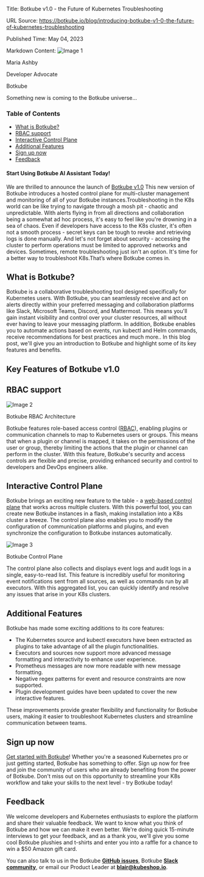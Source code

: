 Title: Botkube v1.0 - the Future of Kubernetes Troubleshooting

URL Source: https://botkube.io/blog/introducing-botkube-v1-0-the-future-of-kubernetes-troubleshooting

Published Time: May 04, 2023

Markdown Content:
![Image 1](https://assets-global.website-files.com/634fabb21508d6c9db9bc46f/6408ed63e5b48fed17e54625_SE6Pjp9PW9TaOwePHJXRaxaLQgYdT2HX_5PYASmvIx8.jpeg)

Maria Ashby

Developer Advocate

Botkube

Something new is coming to the Botkube universe...

### Table of Contents

*   [What is Botkube?](#what-is-botkube-)
*   [RBAC support](#rbac-support-)
*   [Interactive Control Plane](#interactive-control-plane-)
*   [Additional Features](#additional-features)
*   [Sign up now](#sign-up-now)
*   [Feedback](#feedback)

#### Start Using Botkube AI Assistant Today!

We are thrilled to announce the launch of [Botkube v1.0](https://app.botkube.io/) This new version of Botkube introduces a hosted control plane for multi-cluster management and monitoring of all of your Botkube instances.Troubleshooting in the K8s world can be like trying to navigate through a mosh pit - chaotic and unpredictable. With alerts flying in from all directions and collaboration being a somewhat ad hoc process, it's easy to feel like you're drowning in a sea of chaos. Even if developers have access to the K8s cluster, it's often not a smooth process - secret keys can be tough to revoke and retrieving logs is done manually. And let's not forget about security - accessing the cluster to perform operations must be limited to approved networks and devices. Sometimes, remote troubleshooting just isn't an option. It's time for a better way to troubleshoot K8s.That’s where Botkube comes in.

What is Botkube?
----------------

Botkube is a collaborative troubleshooting tool designed specifically for Kubernetes users. With Botkube, you can seamlessly receive and act on alerts directly within your preferred messaging and collaboration platforms like Slack, Microsoft Teams, Discord, and Mattermost. This means you'll gain instant visibility and control over your cluster resources, all without ever having to leave your messaging platform. In addition, Botkube enables you to automate actions based on events, run kubectl and Helm commands, receive recommendations for best practices and much more.. In this blog post, we'll give you an introduction to Botkube and highlight some of its key features and benefits.

Key Features of Botkube v1.0
----------------------------

RBAC support
------------

![Image 2](https://assets-global.website-files.com/634fabb21508d6c9db9bc46f/6437222690593713ca726589_botkube-read-only-717ed01cf9fa5e6621f2a09c7b29a32d.svg)

Botkube RBAC Architecture

Botkube features role-based access control ([RBAC](https://docs.botkube.io/configuration/rbac/)), enabling plugins or communication channels to map to Kubernetes users or groups. This means that when a plugin or channel is mapped, it takes on the permissions of the user or group, thereby limiting the actions that the plugin or channel can perform in the cluster. With this feature, Botkube's security and access controls are flexible and precise, providing enhanced security and control to developers and DevOps engineers alike.

Interactive Control Plane
-------------------------

Botkube brings an exciting new feature to the table - a [web-based control plane](https://app.botkube.io/) that works across multiple clusters. With this powerful tool, you can create new Botkube instances in a flash, making installation into a K8s cluster a breeze. The control plane also enables you to modify the configuration of communication platforms and plugins, and even synchronize the configuration to Botkube instances automatically.

![Image 3](https://assets-global.website-files.com/634fabb21508d6c9db9bc46f/643728ace69f4305d971ce6f_Screen%20Shot%202023-04-12%20at%202.54.18%20PM.png)

Botkube Control Plane

The control plane also collects and displays event logs and audit logs in a single, easy-to-read list. This feature is incredibly useful for monitoring event notifications sent from all sources, as well as commands run by all executors. With this aggregated list, you can quickly identify and resolve any issues that arise in your K8s clusters.

Additional Features
-------------------

Botkube has made some exciting additions to its core features:

*   The Kubernetes source and kubectl executors have been extracted as plugins to take advantage of all the plugin functionalities.
*   Executors and sources now support more advanced message formatting and interactivity to enhance user experience.
*   Prometheus messages are now more readable with new message formatting.
*   Negative regex patterns for event and resource constraints are now supported.
*   Plugin development guides have been updated to cover the new interactive features.

These improvements provide greater flexibility and functionality for Botkube users, making it easier to troubleshoot Kubernetes clusters and streamline communication between teams.

Sign up now
-----------

[Get started with Botkube](https://app.botkube.io/)! Whether you're a seasoned Kubernetes pro or just getting started, Botkube has something to offer. Sign up now for free and join the community of users who are already benefiting from the power of Botkube. Don't miss out on this opportunity to streamline your K8s workflow and take your skills to the next level - try Botkube today!

Feedback
--------

We welcome developers and Kubernetes enthusiasts to explore the platform and share their valuable feedback. We want to know what you think of Botkube and how we can make it even better. We're doing quick 15-minute interviews to get your feedback, and as a thank you, we'll give you some cool Botkube plushies and t-shirts and enter you into a raffle for a chance to win a $50 Amazon gift card.

You can also talk to us in the Botkube [**GitHub issues**](https://github.com/kubeshop/botkube/issues), Botkube [**Slack community**](https://join.botkube.io/), or email our Product Leader at [**blair@kubeshop.io**](mailto:blair@kubeshop.io).
